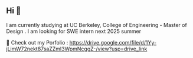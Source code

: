 ## Hi 👋
I am currently studying at UC Berkeley, College of Engineering - Master of Design .
I am looking for SWE intern next 2025 summer

🌱 Check out my Porfolio : https://drive.google.com/file/d/1Yy-jLimW72nekt87saZZml3WpmNcggZ-/view?usp=drive_link

<!--
**subinlee99/subinlee99** is a ✨ _special_ ✨ repository because its `README.md` (this file) appears on your GitHub profile.

Here are some ideas to get you started:

- 🔭 I’m currently working on ...
- 🌱 I’m currently learning ...
- 👯 I’m looking to collaborate on ...
- 🤔 I’m looking for help with ...
- 💬 Ask me about ...
- 📫 How to reach me: ...
- 😄 Pronouns: ...
- ⚡ Fun fact: ...
-->
